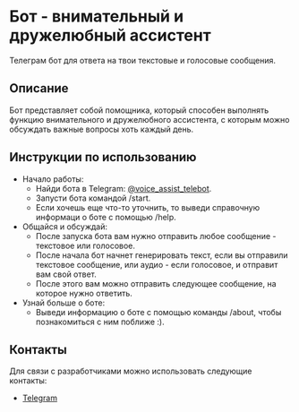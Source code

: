 # Бот - внимательный и дружелюбный ассистент 

Телеграм бот для ответа на твои текстовые и голосовые сообщения.


## Описание

Бот представляет собой помощника, который способен выполнять функцию внимательного и дружелюбного ассистента, с которым можно обсуждать важные вопросы хоть каждый день.

## Инструкции по использованию
- Начало работы:
  - Найди бота в Telegram: [@voice_assist_telebot](https://t.me/voice_assist_telebot).
  - Запусти бота командой /start.
  - Если хочешь еще что-то уточнить, то выведи справочную информаци о боте с помощью /help.
- Общайся и обсуждай:
  - После запуска бота вам нужно отправить любое сообщение - текстовое или голосовое.
  - После начала бот начнет генерировать текст, если вы отправили текстовое сообщение, или аудио - если голосовое, и отправит вам свой ответ.
  - После этого вам можно отправить следующее сообщение, на которое нужно ответить.
- Узнай больше о боте:
  - Выведи информацию о боте с помощью команды /about, чтобы познакомиться с ним поближе :).


## Контакты
Для связи с разработчиками можно использовать следующие контакты:

- [Telegram](https://t.me/ksinuss)
